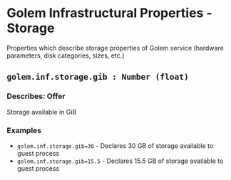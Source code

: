 # Golem Infrastructural Properties - Storage
Properties which describe storage properties of Golem service (hardware parameters, disk categories, sizes, etc.)

## `golem.inf.storage.gib : Number (float)`

### Describes: Offer

Storage available in GiB

### **Examples**
* `golem.inf.storage.gib=30` - Declares 30 GB of storage available to guest process
* `golem.inf.storage.gib=15.5` - Declares 15.5 GB of storage available to guest process
